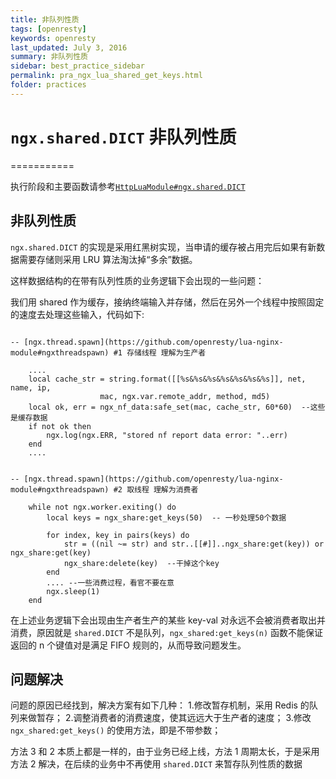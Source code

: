 ```yaml
---
title: 非队列性质
tags: [openresty]
keywords: openresty
last_updated: July 3, 2016
summary: 非队列性质
sidebar: best_practice_sidebar
permalink: pra_ngx_lua_shared_get_keys.html
folder: practices
---
```

# `ngx.shared.DICT` 非队列性质
===========

执行阶段和主要函数请参考[`HttpLuaModule#ngx.shared.DICT`](https://github.com/openresty/lua-nginx-module#ngxshareddict)

非队列性质
------------
`ngx.shared.DICT` 的实现是采用红黑树实现，当申请的缓存被占用完后如果有新数据需要存储则采用 LRU 算法淘汰掉“多余”数据。


这样数据结构的在带有队列性质的业务逻辑下会出现的一些问题：

我们用 shared 作为缓存，接纳终端输入并存储，然后在另外一个线程中按照固定的速度去处理这些输入，代码如下:

```

-- [ngx.thread.spawn](https://github.com/openresty/lua-nginx-module#ngxthreadspawn) #1 存储线程 理解为生产者

	....
	local cache_str = string.format([[%s&%s&%s&%s&%s&%s&%s]], net, name, ip,
                    mac, ngx.var.remote_addr, method, md5)
	local ok, err = ngx_nf_data:safe_set(mac, cache_str, 60*60)  --这些是缓存数据
	if not ok then
		ngx.log(ngx.ERR, "stored nf report data error: "..err)
	end
	....


-- [ngx.thread.spawn](https://github.com/openresty/lua-nginx-module#ngxthreadspawn) #2 取线程 理解为消费者

	while not ngx.worker.exiting() do
		local keys = ngx_share:get_keys(50)  -- 一秒处理50个数据

		for index, key in pairs(keys) do
			str = ((nil ~= str) and str..[[#]]..ngx_share:get(key)) or ngx_share:get(key)
			ngx_share:delete(key)  --干掉这个key
		end
		.... --一些消费过程，看官不要在意
		ngx.sleep(1)
	end

```

在上述业务逻辑下会出现由生产者生产的某些 key-val 对永远不会被消费者取出并消费，原因就是 `shared.DICT` 不是队列，`ngx_shared:get_keys(n)` 函数不能保证返回的 n 个键值对是满足 FIFO 规则的，从而导致问题发生。

问题解决
------------
问题的原因已经找到，解决方案有如下几种：
1.修改暂存机制，采用 Redis 的队列来做暂存；
2.调整消费者的消费速度，使其远远大于生产者的速度；
3.修改 `ngx_shared:get_keys()` 的使用方法，即是不带参数；

方法 3 和 2 本质上都是一样的，由于业务已经上线，方法 1 周期太长，于是采用方法 2 解决，在后续的业务中不再使用 `shared.DICT` 来暂存队列性质的数据
